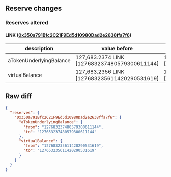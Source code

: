 ## Reserve changes

### Reserves altered

#### LINK ([0x350a791Bfc2C21F9Ed5d10980Dad2e2638ffa7f6](https://optimistic.etherscan.io/address/0x350a791Bfc2C21F9Ed5d10980Dad2e2638ffa7f6))

| description | value before | value after |
| --- | --- | --- |
| aTokenUnderlyingBalance | 127,683.2374 LINK [127683237480579300611144] | 127,653.2374 LINK [127653237480579300611144] |
| virtualBalance | 127,683.2356 LINK [127683235611420290531619] | 127,653.2356 LINK [127653235611420290531619] |


## Raw diff

```json
{
  "reserves": {
    "0x350a791Bfc2C21F9Ed5d10980Dad2e2638ffa7f6": {
      "aTokenUnderlyingBalance": {
        "from": "127683237480579300611144",
        "to": "127653237480579300611144"
      },
      "virtualBalance": {
        "from": "127683235611420290531619",
        "to": "127653235611420290531619"
      }
    }
  }
}
```